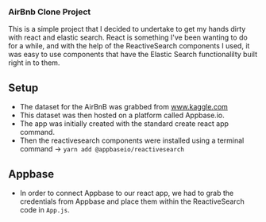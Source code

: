 ### AirBnb Clone Project

This is a simple project that I decided to undertake to get my hands dirty with react and elastic search.
React is something I've been wanting to do for a while, and with the help of the ReactiveSearch components I used, it was easy to use components that have the Elastic Search functionalilty built right in to them.

## Setup

- The dataset for the AirBnB was grabbed from www.kaggle.com
- This dataset was then hosted on a platform called Appbase.io. 
- The app was initially created with the standard create react app command.
- Then the reactivesearch components were installed using a terminal command -> `yarn add @appbaseio/reactivesearch`

## Appbase

- In order to connect Appbase to our react app, we had to grab the credentials from Appbase and place them within the ReactiveSearch code in `App.js`.



